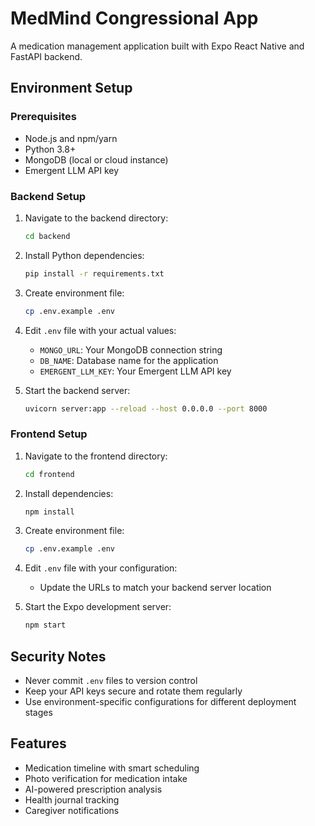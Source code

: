 # MedMind Congressional App

A medication management application built with Expo React Native and FastAPI backend.

## Environment Setup

### Prerequisites
- Node.js and npm/yarn
- Python 3.8+
- MongoDB (local or cloud instance)
- Emergent LLM API key

### Backend Setup
1. Navigate to the backend directory:
   ```bash
   cd backend
   ```

2. Install Python dependencies:
   ```bash
   pip install -r requirements.txt
   ```

3. Create environment file:
   ```bash
   cp .env.example .env
   ```

4. Edit `.env` file with your actual values:
   - `MONGO_URL`: Your MongoDB connection string
   - `DB_NAME`: Database name for the application
   - `EMERGENT_LLM_KEY`: Your Emergent LLM API key

5. Start the backend server:
   ```bash
   uvicorn server:app --reload --host 0.0.0.0 --port 8000
   ```

### Frontend Setup
1. Navigate to the frontend directory:
   ```bash
   cd frontend
   ```

2. Install dependencies:
   ```bash
   npm install
   ```

3. Create environment file:
   ```bash
   cp .env.example .env
   ```

4. Edit `.env` file with your configuration:
   - Update the URLs to match your backend server location

5. Start the Expo development server:
   ```bash
   npm start
   ```

## Security Notes
- Never commit `.env` files to version control
- Keep your API keys secure and rotate them regularly
- Use environment-specific configurations for different deployment stages

## Features
- Medication timeline with smart scheduling
- Photo verification for medication intake
- AI-powered prescription analysis
- Health journal tracking
- Caregiver notifications
